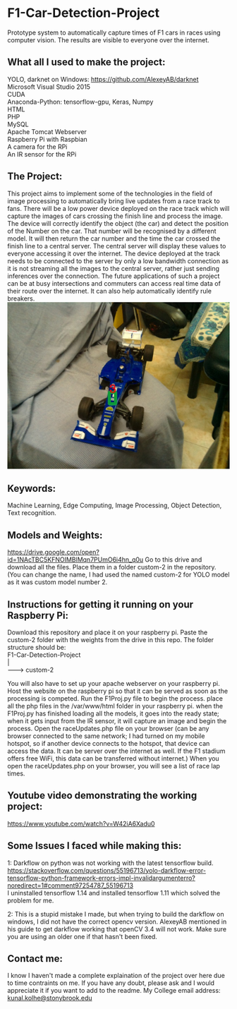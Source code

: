# F1-Car-Detection-Project
Prototype system to automatically capture times of F1 cars in races using computer vision. The results are visible to everyone over the internet.

## What all I used to make the project:
YOLO, darknet on Windows: https://github.com/AlexeyAB/darknet  
Microsoft Visual Studio 2015  
CUDA  
Anaconda-Python: tensorflow-gpu, Keras, Numpy  
HTML   
PHP  
MySQL  
Apache Tomcat Webserver  
Raspberry Pi with Raspbian  
A camera for the RPi  
An IR sensor for the RPi  

## The Project:
This project aims to implement some of the technologies in the field of image processing to automatically bring live updates from a race track to fans. There will be a low power device deployed on the race track which will capture the images of cars crossing the finish line and process the image. The device will correctly identify the object (the car) and detect the position of the Number on the car. That number will be recognised by a different model. It will then return the car number and the time the car crossed the finish line to a central server. The central server will display these values to everyone accessing it over the internet. The device deployed at the track needs to be connected to the server by only a low bandwidth connection as it is not streaming all the images to the central server, rather just sending inferences over the connection. 
The future applications of such a project can be at busy intersections and commuters can access real time data of their route over the internet. It can also help automatically identify rule breakers. 
![Result](5_result.jpg)

## Keywords:
Machine Learning, Edge Computing, Image Processing, Object Detection, Text recognition.

## Models and Weights:
https://drive.google.com/open?id=1NAcTBC5KFNOIMBlMqn7PUmO6i4hn_q0u
Go to this drive and download all the files. Place them in a folder custom-2 in the repository. (You can change the name, I had used the named custom-2 for YOLO model as it was custom model number 2.

## Instructions for getting it running on your Raspberry Pi:
Download this repository and place it on your raspberry pi. Paste the custom-2 folder with the weights from the drive in this repo.
The folder structure should be:  
F1-Car-Detection-Project  
|  
---> custom-2  

You will also have to set up your apache webserver on your raspberry pi.
Host the website on the raspberry pi so that it can be served as soon as the processing is competed.
Run the F1Proj.py file to begin the process. 
place all the php files in the /var/www/html folder in your raspberry pi.
when the F1Proj.py has finished loading all the models, it goes into the ready state; when it gets input from the IR sensor, it will capture an image and begin the process.
Open the raceUpdates.php file on your browser (can be any browser connected to the same network; I had turned on my mobile hotspot, so if another device connects to the hotspot, that device can access the data. It can be server over the internet as well. If the F1 stadium offers free WiFi, this data can be transferred without internet.) 
When you open the raceUpdates.php on your browser, you will see a list of race lap times.

## Youtube video demonstrating the working project:
https://www.youtube.com/watch?v=W42iA6Xadu0


## Some Issues I faced while making this:
1: Darkflow on python was not working with the latest tensorflow build.  
https://stackoverflow.com/questions/55196713/yolo-darkflow-error-tensorflow-python-framework-errors-impl-invalidargumenterro?noredirect=1#comment97254787_55196713  
I uninstalled tensorflow 1.14 and installed tensorflow 1.11 which solved the problem for me.

2: This is a stupid mistake I made, but when trying to build the darkflow on windows, I did not have the correct opencv version. AlexeyAB mentioned in his guide to get darkflow working that openCV 3.4 will not work. Make sure you are using an older one if that hasn't been fixed.

## Contact me:
I know I haven't made a complete explaination of the project over here due to time contraints on me. If you have any doubt, please ask and I would appreciate it if you want to add to the readme.
My College email address:
kunal.kolhe@stonybrook.edu
